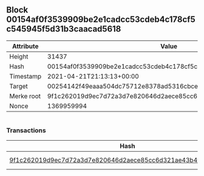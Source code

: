 ## Block 00154af0f3539909be2e1cadcc53cdeb4c178cf5c545945f5d31b3caacad5618

Attribute | Value
--- | ---
Height | 31437
Hash | 00154af0f3539909be2e1cadcc53cdeb4c178cf5c545945f5d31b3caacad5618
Timestamp | 2021-04-21T21:13:13+00:00
Target | 00254142f49eaaa504dc75712e8378ad5316cbcead634704b3734b6271167cc4
Merke root | 9f1c262019d9ec7d72a3d7e820646d2aece85cc6d321ae43b4f884f78e9cefa0
Nonce | 1369959994

```

```

### Transactions

Hash | Amount
--- | ---
[9f1c262019d9ec7d72a3d7e820646d2aece85cc6d321ae43b4f884f78e9cefa0](9f1c262019d9ec7d72a3d7e820646d2aece85cc6d321ae43b4f884f78e9cefa0.md) | 10.00000000 SKEPTI 
